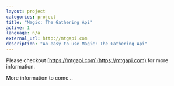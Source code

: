 ```yaml
---
layout: project
categories: project
title: "Magic: The Gathering Api"
active: 1
language: n/a
external_url: http://mtgapi.com
description: "An easy to use Magic: The Gathering Api"
---
```


Please checkout [https://mtgapi.com](https://mtgapi.com) for more information.

More information to come...